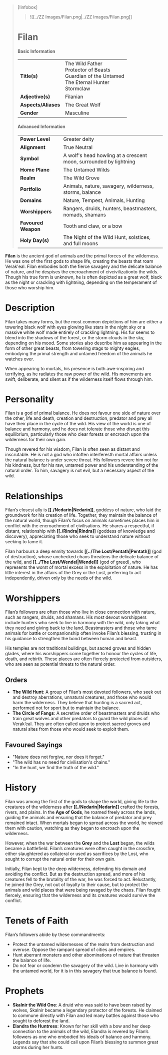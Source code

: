 > [!infobox]
> > ![[../ZZ Images/Filan.png|../ZZ Images/Filan.png]]  
> # Filan
> #### Basic Information
> |  |   |
> |---|---|
> | **Title(s)** | The Wild Father<br>Protector of Beasts<br>Guardian of the Untamed<br>The Eternal Hunter<br>Stormclaw |
> | **Adjective(s)** | Filanian |
> | **Aspects/Aliases** | The Great Wolf |
> | **Gender** | Masculine |
> 
> #### Advanced Information
> |  |  | 
> | --- | --- |
> | **Power Level** | Greater deity |
> | **Alignment** | True Neutral |
> | **Symbol** | A wolf's head howling at a crescent moon, surrounded by lightning |
> | **Home Plane** | The Untamed Wilds |
> | **Realm** | The Wild Grove |
> | **Portfolio** | Animals, nature, savagery, wilderness, storms, balance |
> | **Domains** | Nature, Tempest, Animals, Hunting |
> | **Worshippers** | Rangers, druids, hunters, beastmasters, nomads, shamans |
> | **Favoured Weapon** | Tooth and claw, or a bow |
> | **Holy Day(s)** | The Night of the Wild Hunt, solstices, and full moons |

**Filan** is the ancient god of animals and the primal forces of the wilderness. He was one of the first gods to shape life, creating the beasts that roam Verak'eal. Filan embodies both the fierce savagery and the delicate balance of nature, and he despises the encroachment of civcivilizationto the wilds. Though his true form is unknown, he is often depicted as a great wolf, black as the night or crackling with lightning, depending on the temperament of those who worship him.

# Description
Filan takes many forms, but the most common depictions of him are either a towering black wolf with eyes glowing like stars in the night sky or a massive white wolf made entirely of crackling lightning. His fur seems to blend into the shadows of the forest, or the storm clouds in the sky, depending on his mood. Some stories also describe him as appearing in the form of other great beasts, from towering stags to mighty eagles, embodying the primal strength and untamed freedom of the animals he watches over.

When appearing to mortals, his presence is both awe-inspiring and terrifying, as he radiates the raw power of the wild. His movements are swift, deliberate, and silent as if the wilderness itself flows through him.

# Personality
Filan is a god of primal balance. He does not favour one side of nature over the other, life and death, creation and destruction, predator and prey all have their place in the cycle of the wild. His view of the world is one of balance and harmony, and he does not tolerate those who disrupt this equilibrium, particularly those who clear forests or encroach upon the wilderness for their own gain.

Though revered for his wisdom, Filan is often seen as distant and inscrutable. He is not a god who intoften interferesth mortal affairs unless the natural balance is under severe threat. His followers revere him not for his kindness, but for his raw, untamed power and his understanding of the natural order. To him, savagery is not evil, but a necessary aspect of the wild.

# Relationships
Filan’s closest ally is **[[./Nedarin|Nedarin]]**, goddess of nature, who laid the groundwork for his creation of life. Together, they maintain the balance of the natural world, though Filan’s focus on animals sometimes places him in conflict with the encroachment of civilisations. He shares a respectful, if distant, relationship with **[[./Rindra|Rindra]]** (goddess of knowledge and discovery), appreciating those who seek to understand nature without seeking to tame it.

Filan harbours a deep enmity towards **[[../The Lost/Pentath|Pentath]]** (god of destruction), whose unchecked chaos threatens the delicate balance of the wild, and **[[../The Lost/Wendel|Wendel]]** (god of greed), who represents the worst of mortal excess in the exploitation of nature. He has little interest in the affairs of the Grey or the Lost, preferring to act independently, driven only by the needs of the wild.

# Worshippers
Filan’s followers are often those who live in close connection with nature, such as rangers, druids, and shamans. His most devout worshippers include hunters who seek to live in harmony with the wild, only taking what they need and giving back to the land. Beastmasters and those who tame animals for battle or companionship often invoke Filan’s blessing, trusting in his guidance to strengthen the bond between human and beast.

His temples are not traditional buildings, but sacred groves and hidden glades, where his worshippers come together to honour the cycles of life, death, and rebirth. These places are often fiercely protected from outsiders, who are seen as potential threats to the natural order.

## Orders
- **The Wild Hunt**: A group of Filan’s most devoted followers, who seek out and destroy aberrations, unnatural creatures, and those who would harm the wilderness. They believe that hunting is a sacred act, performed not for sport but to maintain the balance.
- **The Circle of Fangs**: A secretive order of beastmasters and druids who train great wolves and other predators to guard the wild places of Verak’eal. They are often called upon to protect sacred groves and natural sites from those who would seek to exploit them.

## Favoured Sayings
- "Nature does not forgive, nor does it forget."
- "The wild has no need for civilisation's chains."
- "In the hunt, we find the truth of the wild."

# History
Filan was among the first of the gods to shape the world, giving life to the creatures of the wilderness after **[[./Nedarin|Nedarin]]** crafted the forests, rivers, and plains. In the **Age of Gods**, he roamed freely across the lands, guiding the animals and ensuring that the balance of predator and prey remained intact. When mortals began to spread across the world, he viewed them with caution, watching as they began to encroach upon the wilderness.

However, when the war between the **Grey** and the **Lost** began, the wilds became a battlefield. Filan’s creatures were often caught in the crossfire, either slaughtered as collateral or used as sacrifices by the Lost, who sought to corrupt the natural order for their own gain.

Initially, Filan kept to the deep wilderness, defending his domain and avoiding the conflict. But as the destruction spread, and more of his creatures fell to the brutality of the war, he was forced to act. Reluctantly, he joined the Grey, not out of loyalty to their cause, but to protect the animals and wild places that were being ravaged by the chaos. Filan fought fiercely, ensuring that the wilderness and its creatures would survive the conflict.

# Tenets of Faith
Filan’s followers abide by these commandments:
- Protect the untamed wildernesses of the realm from destruction and overuse. Oppose the rampant spread of cities and empires.
- Hunt aberrant monsters and other abominations of nature that threaten the balance of life.
- Do not fear or condemn the savagery of the wild. Live in harmony with the untamed world, for it is in this savagery that true balance is found.

# Prophets
- **Skalnir the Wild One**: A druid who was said to have been raised by wolves, Skalnir became a legendary protector of the forests. He claimed to commune directly with Filan and led many battles against those who sought to deforest the land.
- **Elandra the Huntress**: Known for her skill with a bow and her deep connection to the animals of the wild, Elandra is revered by Filan’s followers as one who embodied his ideals of balance and harmony. Legends say that she could call upon Filan’s blessing to summon great storms during her hunts.